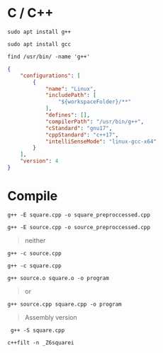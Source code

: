 # C / C++
```
sudo apt install g++
```
```
sudo apt install gcc
```
```
find /usr/bin/ -name 'g++'
```
```json
{
    "configurations": [
        {
            "name": "Linux",
            "includePath": [
                "${workspaceFolder}/**"
            ],
            "defines": [],
            "compilerPath": "/usr/bin/g++",
            "cStandard": "gnu17",
            "cppStandard": "c++17",
            "intelliSenseMode": "linux-gcc-x64"
        }
    ],
    "version": 4
}
```
# Compile
```
g++ -E square.cpp -o square_preproccessed.cpp
```
```
g++ -E source.cpp -o source_preproccessed.cpp
```
>neither
```
g++ -c source.cpp
```
```
g++ -c square.cpp
```
```
g++ source.o square.o -o program
```
> or
```
g++ source.cpp square.cpp -o program
```
> Assembly version
```
 g++ -S square.cpp
```
```
c++filt -n _Z6squarei
```
